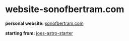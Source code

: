 # website-sonofbertram.com

__personal website:__
[sonofbertram.com](https://sonofbertram.com)

__starting from:__
[joes-astro-starter](https://github.com/joeballard/joes-astro-starter)
